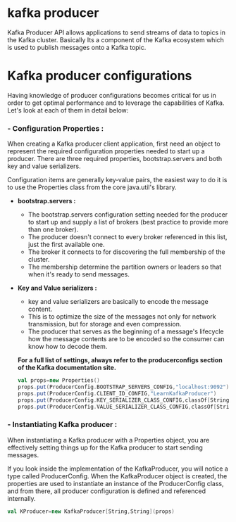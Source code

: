 # kafka producer
Kafka Producer API allows applications to send streams of data to topics in the Kafka cluster. Basically Its a component of the Kafka ecosystem which is used to publish messages onto a Kafka topic.

# Kafka producer configurations
Having knowledge of producer configurations becomes critical for us in order to get optimal performance and to leverage the capabilities of Kafka. Let's look at each of them in detail below:

### - Configuration Properties : 
When creating a Kafka producer client application, first need an object to represent the required configuration properties needed to start up a producer. There are three required properties, bootstrap.servers and both key and value serializers.

Configuration items are generally key‑value pairs, the easiest way to do it is to use the Properties class from the core java.util's library.

 - **bootstrap.servers :** 
	 - The bootstrap.servers configuration setting needed for the producer to start up and supply a list of brokers (best practice to provide more than one broker).
	 - The producer doesn't connect to every broker referenced in this list, just the first available one.
	 - The broker it connects to for discovering the full membership of the cluster.
	 - The membership  determine the partition owners or leaders so that when it's ready to send messages.
	 
 - **Key and Value serializers :**
	 - key and value serializers are basically to encode the message content.
	 - This is to optimize the size of the messages not only for network transmission, but for storage and even compression.
	 - The producer that serves as the beginning of a message's lifecycle how the message contents are to be encoded so the consumer can know how to decode them.

	**For a full list of settings, always refer to the producerconfigs section of the Kafka documentation site.**

	```scala
	val props=new Properties()
	props.put(ProducerConfig.BOOTSTRAP_SERVERS_CONFIG,"localhost:9092")
	props.put(ProducerConfig.CLIENT_ID_CONFIG,"LearnKafkaProducer")
	props.put(ProducerConfig.KEY_SERIALIZER_CLASS_CONFIG,classOf[StringSerializer].getName)
	props.put(ProducerConfig.VALUE_SERIALIZER_CLASS_CONFIG,classOf[StringSerializer].getName)
	```
	 

### - Instantiating Kafka producer :
When instantiating a Kafka producer with a Properties object, you are effectively setting things up for the Kafka producer to start sending messages.

If you look inside the implementation of the KafkaProducer, you will notice a type called ProducerConfig. When the KafkaProducer object is created, the properties are used to instantiate an instance of the ProducerConfig class, and from there, all producer configuration is defined and referenced internally.

```scala
val KProducer=new KafkaProducer[String,String](props)
```

<!--stackedit_data:
eyJoaXN0b3J5IjpbLTIwMTQ5Mjg0MDgsLTE1ODk3ODY1MTgsNj
ExMDA5MzYzLDExNjg0OTgyMDIsNzUyMjQ5NzE1LC0yODg0MDY0
ODcsMTYxNzQ5NTc0NCwzNjI2MTk0ODEsMjAzNTgyMTUzNCwtMT
I5ODExMjMxNCwtNDQ1MjMwNzMwLC05Njk5NTkzNiwtMTY2MDU0
OTM2OSwtMTYzNDc1MzcxNSwxMTg1NTc3MDcwLC0yMDU0NDg2Nj
gxLC00NzA0NTI2MDgsNjUwODk4MTgsLTIwODg3NDY2MTIsLTIw
ODg3NDY2MTJdfQ==
-->